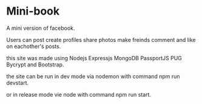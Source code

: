 # Mini-book

A mini version of facebook.

Users can post create profiles share photos make freinds comment and like on eachother's posts.

this site was made using Nodejs Expressjs MongoDB PassportJS PUG Bycrypt and Bootstrap.

the site can be run in dev mode via nodemon with command npm run devstart.

or in release mode vie node with command npm run start.
